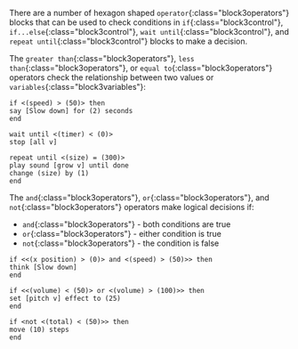 There are a number of hexagon shaped `operator`{:class="block3operators"} blocks that can be used to check conditions in `if`{:class="block3control"}, `if...else`{:class="block3control"}, `wait until`{:class="block3control"}, and `repeat until`{:class="block3control"} blocks to make a decision. 

The `greater than`{:class="block3operators"}, `less than`{:class="block3operators"}, or `equal to`{:class="block3operators"} operators check the relationship between two values or `variables`{:class="block3variables"}:

```blocks3
if <(speed) > (50)> then
say [Slow down] for (2) seconds
end

wait until <(timer) < (0)>
stop [all v]

repeat until <(size) = (300)>
play sound [grow v] until done
change (size) by (1)
end
```

The `and`{:class="block3operators"}, `or`{:class="block3operators"}, and `not`{:class="block3operators"} operators make logical decisions if:
+ `and`{:class="block3operators"} - both conditions are true 
+ `or`{:class="block3operators"} -  either condition is true
+ `not`{:class="block3operators"} - the condition is false

```blocks3
if <<(x position) > (0)> and <(speed) > (50)>> then
think [Slow down]  
end

if <<(volume) < (50)> or <(volume) > (100)>> then
set [pitch v] effect to (25)
end

if <not <(total) < (50)>> then
move (10) steps
end
```


